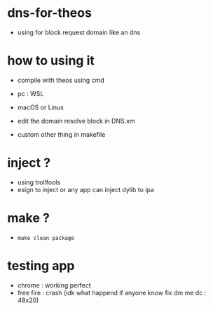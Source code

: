 # dns-for-theos
- using for block request domain like an dns

# how to using it
- compile with theos using cmd
- pc : WSL
- macOS or Linux

- edit the domain resolve block in DNS.xm
- custom other thing in makefile

# inject ?
- using trollfools
- esign to inject or any app can inject dylib to ipa

# make ?
- ```make clean package```

# testing app
- chrome : working perfect
- free fire : crash (idk what happend if anyone know fix dm me dc : 48x20)
